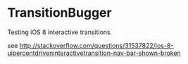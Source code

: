 # TransitionBugger
Testing iOS 8 interactive transitions

see http://stackoverflow.com/questions/31537822/ios-8-uipercentdriveninteractivetransition-nav-bar-shown-broken
